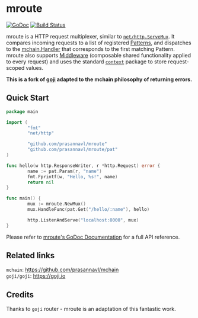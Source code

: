 mroute
====

[![GoDoc](https://godoc.org/github.com/prasannavl/mroute?status.svg)](https://godoc.org/github.com/prasannavl/mroute) [![Build Status](https://travis-ci.org/prasannavl/mroute.svg?branch=master)](https://travis-ci.org/prasannavl/mroute)

mroute is a HTTP request multiplexer, similar to [`net/http.ServeMux`][servemux].
It compares incoming requests to a list of registered [Patterns][pattern], and
dispatches to the [mchain.Handler][handler] that corresponds to the first matching
Pattern. mroute also supports [Middleware][middleware] (composable shared
functionality applied to every request) and uses the standard
[`context`][context] package to store request-scoped values.

**This is a fork of [goji](https://goji.io) adapted to the mchain philosophy of returning errors.**

[servemux]: https://golang.org/pkg/net/http/#ServeMux
[pattern]: https://godoc.org/github.com/prasannavl/mroute#Pattern
[handler]: https://godoc.org/github.com/prasannavl/mchain
[middleware]: https://godoc.org/github.com/prasannavl/mroute#Mux.Use
[context]: https://golang.org/pkg/context


## Quick Start


```go
package main

import (
        "fmt"
        "net/http"

        "github.com/prasannavl/mroute"
        "github.com/prasannavl/mroute/pat"
)

func hello(w http.ResponseWriter, r *http.Request) error {
        name := pat.Param(r, "name")
        fmt.Fprintf(w, "Hello, %s!", name)
        return nil
}

func main() {
        mux := mroute.NewMux()
        mux.HandleFunc(pat.Get("/hello/:name"), hello)

        http.ListenAndServe("localhost:8000", mux)
}
```

Please refer to [mroute's GoDoc Documentation][godoc] for a full API reference.

[godoc]: https://godoc.org/github.com/prasannavl/mroute


## Related links

`mchain`: https://github.com/prasannavl/mchain  
`goji/goji`: https://goji.io 

## Credits

Thanks to `goji` router - mroute is an adaptation of this fantastic work.
